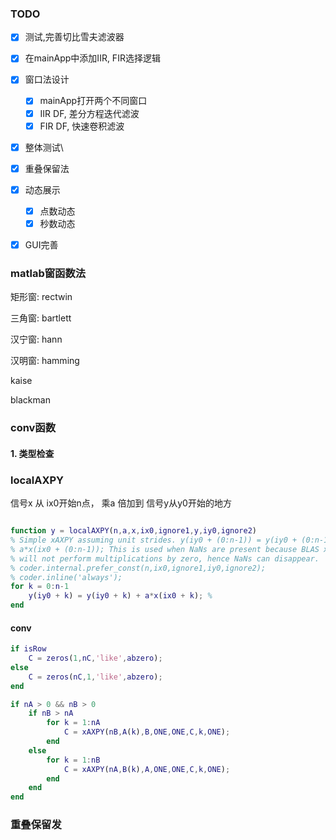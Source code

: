 ### TODO

- [x] 测试,完善切比雪夫滤波器
- [x] 在mainApp中添加IIR, FIR选择逻辑
- [x] 窗口法设计
  - [x] mainApp打开两个不同窗口
  - [x] IIR DF, 差分方程迭代滤波
  - [x] FIR DF, 快速卷积滤波
- [x] 整体测试\
- [x] 重叠保留法
- [x] 动态展示
  - [x] 点数动态
  - [x] 秒数动态
- [x] GUI完善



### matlab窗函数法

矩形窗: rectwin

三角窗: bartlett

汉宁窗: hann

汉明窗: hamming

kaise

blackman







### conv函数



#### 1. 类型检查



### localAXPY

信号x 从 ix0开始n点， 乘a 倍加到 信号y从y0开始的地方

```matlab

function y = localAXPY(n,a,x,ix0,ignore1,y,iy0,ignore2)
% Simple xAXPY assuming unit strides. y(iy0 + (0:n-1)) = y(iy0 + (0:n-1)) +
% a*x(ix0 + (0:n-1)); This is used when NaNs are present because BLAS xAXPY
% will not perform multiplications by zero, hence NaNs can disappear.
% coder.internal.prefer_const(n,ix0,ignore1,iy0,ignore2);
% coder.inline('always');
for k = 0:n-1
    y(iy0 + k) = y(iy0 + k) + a*x(ix0 + k); % 
end

```



#### conv

```matlab
if isRow
    C = zeros(1,nC,'like',abzero);
else
    C = zeros(nC,1,'like',abzero);
end
```



```matlab
if nA > 0 && nB > 0
    if nB > nA
        for k = 1:nA
            C = xAXPY(nB,A(k),B,ONE,ONE,C,k,ONE);
        end
    else
        for k = 1:nB
            C = xAXPY(nA,B(k),A,ONE,ONE,C,k,ONE);
        end
    end
end
```





### 重叠保留发

```matlab

```

